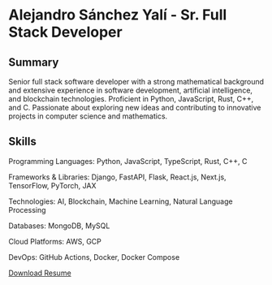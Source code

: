 # Alejandro Sánchez Yalí - Sr. Full Stack Developer

## Summary
Senior full stack software developer with a strong mathematical background and extensive experience in software development, artificial intelligence, and blockchain technologies. Proficient in Python, JavaScript, Rust, C++, and C. Passionate about exploring new ideas and contributing to innovative projects in computer science and mathematics.


## Skills

Programming Languages: Python, JavaScript, TypeScript, Rust, C++, C

Frameworks & Libraries: Django, FastAPI, Flask, React.js, Next.js, TensorFlow, PyTorch, JAX

Technologies: AI, Blockchain, Machine Learning, Natural Language Processing

Databases: MongoDB, MySQL

Cloud Platforms: AWS, GCP

DevOps: GitHub Actions, Docker, Docker Compose

[Download Resume](https://github.com/asanchezyali/technical-resume/blob/technical-resume/technical_resume.pdf)
